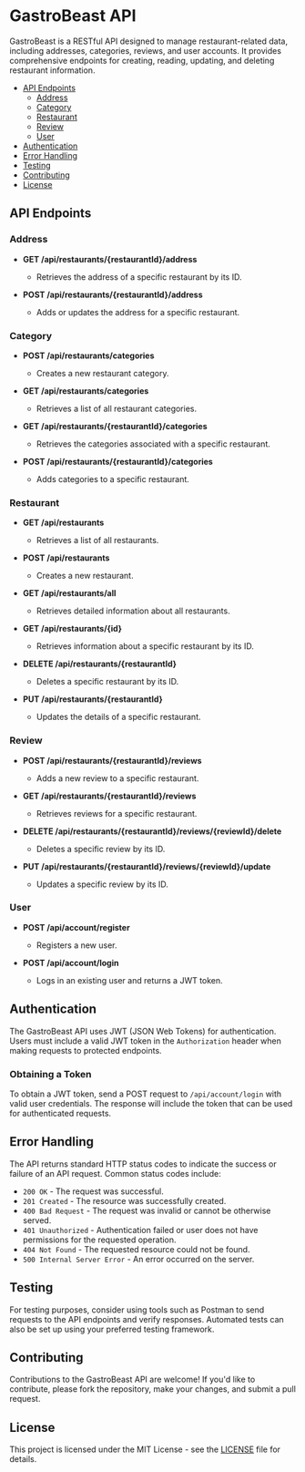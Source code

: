 # GastroBeast API

GastroBeast is a RESTful API designed to manage restaurant-related data, including addresses, categories, reviews, and user accounts. It provides comprehensive endpoints for creating, reading, updating, and deleting restaurant information.

- [API Endpoints](#api-endpoints)
  - [Address](#address)
  - [Category](#category)
  - [Restaurant](#restaurant)
  - [Review](#review)
  - [User](#user)
- [Authentication](#authentication)
- [Error Handling](#error-handling)
- [Testing](#testing)
- [Contributing](#contributing)
- [License](#license)


## API Endpoints

### Address

- **GET /api/restaurants/{restaurantId}/address**
  - Retrieves the address of a specific restaurant by its ID.

- **POST /api/restaurants/{restaurantId}/address**
  - Adds or updates the address for a specific restaurant.

### Category

- **POST /api/restaurants/categories**
  - Creates a new restaurant category.

- **GET /api/restaurants/categories**
  - Retrieves a list of all restaurant categories.

- **GET /api/restaurants/{restaurantId}/categories**
  - Retrieves the categories associated with a specific restaurant.

- **POST /api/restaurants/{restaurantId}/categories**
  - Adds categories to a specific restaurant.

### Restaurant

- **GET /api/restaurants**
  - Retrieves a list of all restaurants.

- **POST /api/restaurants**
  - Creates a new restaurant.

- **GET /api/restaurants/all**
  - Retrieves detailed information about all restaurants.

- **GET /api/restaurants/{id}**
  - Retrieves information about a specific restaurant by its ID.

- **DELETE /api/restaurants/{restaurantId}**
  - Deletes a specific restaurant by its ID.

- **PUT /api/restaurants/{restaurantId}**
  - Updates the details of a specific restaurant.

### Review

- **POST /api/restaurants/{restaurantId}/reviews**
  - Adds a new review to a specific restaurant.

- **GET /api/restaurants/{restaurantId}/reviews**
  - Retrieves reviews for a specific restaurant.

- **DELETE /api/restaurants/{restaurantId}/reviews/{reviewId}/delete**
  - Deletes a specific review by its ID.

- **PUT /api/restaurants/{restaurantId}/reviews/{reviewId}/update**
  - Updates a specific review by its ID.

### User

- **POST /api/account/register**
  - Registers a new user.

- **POST /api/account/login**
  - Logs in an existing user and returns a JWT token.

## Authentication

The GastroBeast API uses JWT (JSON Web Tokens) for authentication. Users must include a valid JWT token in the `Authorization` header when making requests to protected endpoints.

### Obtaining a Token

To obtain a JWT token, send a POST request to `/api/account/login` with valid user credentials. The response will include the token that can be used for authenticated requests.


## Error Handling

The API returns standard HTTP status codes to indicate the success or failure of an API request. Common status codes include:

- `200 OK` - The request was successful.
- `201 Created` - The resource was successfully created.
- `400 Bad Request` - The request was invalid or cannot be otherwise served.
- `401 Unauthorized` - Authentication failed or user does not have permissions for the requested operation.
- `404 Not Found` - The requested resource could not be found.
- `500 Internal Server Error` - An error occurred on the server.

## Testing

For testing purposes, consider using tools such as Postman to send requests to the API endpoints and verify responses. Automated tests can also be set up using your preferred testing framework.

## Contributing

Contributions to the GastroBeast API are welcome! If you'd like to contribute, please fork the repository, make your changes, and submit a pull request.

## License

This project is licensed under the MIT License - see the [LICENSE](LICENSE) file for details.

